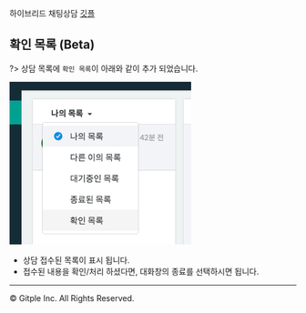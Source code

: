 하이브리드 채팅상담 [깃플](https://gitple.io)

## 확인 목록 (Beta)

?> 상담 목록에 `확인 목록`이 아래와 같이 추가 되었습니다.

  ![Todo List](assets/images/wsTodoList.png)

  - 상담 접수된 목록이 표시 됩니다.
  - 접수된 내용을 확인/처리 하셨다면, 대화창의 종료를 선택하시면 됩니다.

---

© Gitple Inc. All Rights Reserved.
